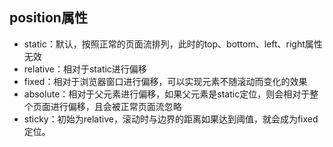 ## position属性
* static：默认，按照正常的页面流排列，此时的top、bottom、left、right属性无效
* relative：相对于static进行偏移
* fixed：相对于浏览器窗口进行偏移，可以实现元素不随滚动而变化的效果
* absolute：相对于父元素进行偏移，如果父元素是static定位，则会相对于整个页面进行偏移，且会被正常页面流忽略
* sticky：初始为relative，滚动时与边界的距离如果达到阈值，就会成为fixed定位。